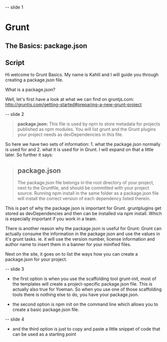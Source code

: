 -- slide 1

# Grunt
## The Basics: package.json

## Script

Hi welcome to Grunt Basics. My name is Kahlil and I will guide you through creating a package.json file.

What is a package.json?

Well, let's first have a look at what we can find on gruntjs.com: http://gruntjs.com/getting-started#preparing-a-new-grunt-project

-- slide 2

> **package.json:** This file is used by npm to store metadata for
> projects published as npm modules. You will list grunt and the
> Grunt plugins your project needs as devDependencies in this file.

So here we have two sets of information: 1. what the package.json normally is used for and 2. what it is used for in Grunt.
I will expand on that a little later. So further it says:


> ## package.json
> The package.json file belongs in the root directory of your project,
> next to the Gruntfile, and should be committed with your project
> source. Running npm install in the same folder as a package.json
> file will install the correct version of each dependency listed
> therein.

This is part of why the package.json is important for Grunt. gruntplugins get stored as devDependencies and then can be installed via npm install. Which is especially important if you work in a team.

There is another reason why the package.json is useful for Grunt: Grunt can actually consume the information in the package json and use the values in it's grunt tasks. ie. it will use the version number, license information and author name to insert them in a banner for your minified files.

Next on the site, it goes on to list the ways how you can create a package.json for your project.

-- slide 3

* the first option is when you use the scaffolding tool grunt-init, most of the templates will create a project-specific package.json file. This is actually also true for Yoeman. So when you use one of those scaffolding tools there is nothing else to do, you have your package.json.

* the second option is npm init on the command line which allows you to create a basic package.json file.

-- slide 4

* and the third option is just to copy and paste a little snippet of code that can be used as a starting point













